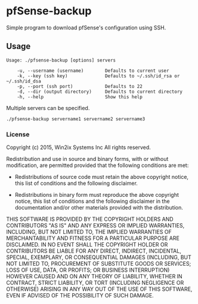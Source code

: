 # pfSense-backup
Simple program to download pfSense's configuration using SSH.

## Usage
```
Usage: ./pfsense-backup [options] servers

    -u, --username (username)        Defaults to current user
    -k, --key (ssh key)              Defaults to ~/.ssh/id_rsa or ~/.ssh/id_dsa
    -p, --port (ssh port)            Defaults to 22
    -d, --dir (output directory)     Defaults to current directory
    -h, --help                       Show this help
```

Multiple servers can be specified.
```sh
./pfsense-backup servername1 servername2 servername3
```

### License

Copyright (c) 2015, Win2ix Systems Inc
All rights reserved.

Redistribution and use in source and binary forms, with or without
modification, are permitted provided that the following conditions are met:

* Redistributions of source code must retain the above copyright notice, this
  list of conditions and the following disclaimer.

* Redistributions in binary form must reproduce the above copyright notice,
  this list of conditions and the following disclaimer in the documentation
  and/or other materials provided with the distribution.

THIS SOFTWARE IS PROVIDED BY THE COPYRIGHT HOLDERS AND CONTRIBUTORS "AS IS"
AND ANY EXPRESS OR IMPLIED WARRANTIES, INCLUDING, BUT NOT LIMITED TO, THE
IMPLIED WARRANTIES OF MERCHANTABILITY AND FITNESS FOR A PARTICULAR PURPOSE ARE
DISCLAIMED. IN NO EVENT SHALL THE COPYRIGHT HOLDER OR CONTRIBUTORS BE LIABLE
FOR ANY DIRECT, INDIRECT, INCIDENTAL, SPECIAL, EXEMPLARY, OR CONSEQUENTIAL
DAMAGES (INCLUDING, BUT NOT LIMITED TO, PROCUREMENT OF SUBSTITUTE GOODS OR
SERVICES; LOSS OF USE, DATA, OR PROFITS; OR BUSINESS INTERRUPTION) HOWEVER
CAUSED AND ON ANY THEORY OF LIABILITY, WHETHER IN CONTRACT, STRICT LIABILITY,
OR TORT (INCLUDING NEGLIGENCE OR OTHERWISE) ARISING IN ANY WAY OUT OF THE USE
OF THIS SOFTWARE, EVEN IF ADVISED OF THE POSSIBILITY OF SUCH DAMAGE.
